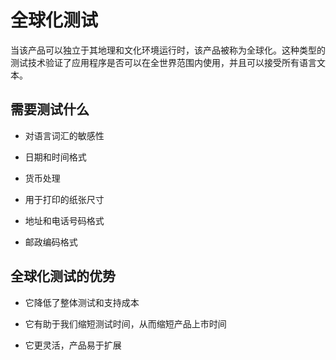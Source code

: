 # 全球化测试

当该产品可以独立于其地理和文化环境运行时，该产品被称为全球化。这种类型的测试技术验证了应用程序是否可以在全世界范围内使用，并且可以接受所有语言文本。

## 需要测试什么

* 对语言词汇的敏感性

* 日期和时间格式

* 货币处理

* 用于打印的纸张尺寸

* 地址和电话号码格式

* 邮政编码格式

## 全球化测试的优势

* 它降低了整体测试和支持成本

* 它有助于我们缩短测试时间，从而缩短产品上市时间

* 它更灵活，产品易于扩展
